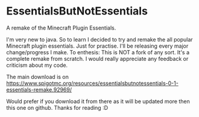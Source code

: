 # EssentialsButNotEssentials
A remake of the Minecraft Plugin Essentials.

I'm very new to java. So to learn I decided to try and remake the all popular Minecraft plugin essentials. Just for practise.
I'll be releasing every major change/progress I make. To enthesis: This is NOT a fork of any sort.
It's a complete remake from scratch.
I would really appreciate any feedback or criticism about my code.

The main download is on https://www.spigotmc.org/resources/essentialsbutnotessentials-0-1-essentials-remake.92969/

Would prefer if you download it from there as it will be updated more then this one on github.
Thanks for reading :D
